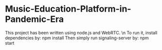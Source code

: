 # Music-Education-Platform-in-Pandemic-Era
This project has been written using node.js and WebRTC.
\n To run it, install dependencies by: npm install
Then simply run signaling-server by: npm start
